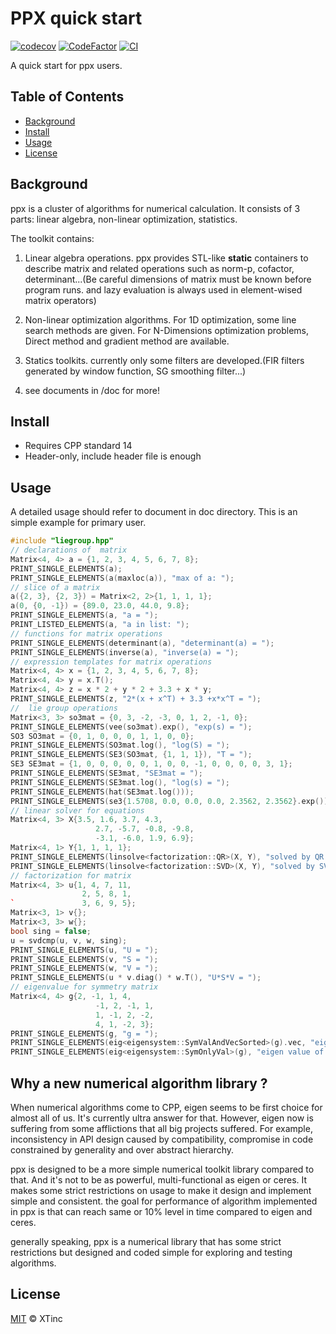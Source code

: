 # PPX quick start

[![codecov](https://codecov.io/github/Xtinc/matrix/branch/master/graph/badge.svg?token=VVGCGPHZ2W)](https://codecov.io/github/Xtinc/matrix)
[![CodeFactor](https://www.codefactor.io/repository/github/xtinc/matrix/badge)](https://www.codefactor.io/repository/github/xtinc/matrix)
[![CI](https://github.com/Xtinc/matrix/actions/workflows/main.yml/badge.svg)](https://github.com/Xtinc/matrix/actions/workflows/matrix.yml)

A quick start for ppx users.

## Table of Contents

- [Background](#background)
- [Install](#install)
- [Usage](#usage)
- [License](#license)

## Background

ppx is a cluster of algorithms for numerical calculation. It consists of 3 parts: linear algebra, non-linear optimization, statistics.

The toolkit contains:

1. Linear algebra operations. ppx provides STL-like **static** containers to describe matrix and related operations such as norm-p, cofactor, determinant...(Be careful dimensions of matrix must be known before program runs. and lazy evaluation is always used in element-wised matrix operators)

2. Non-linear optimization algorithms. For 1D optimization, some line search methods are given.
    For N-Dimensions optimization problems, Direct method and gradient method are available.  

3. Statics toolkits. currently only some filters are developed.(FIR filters generated by window function, SG smoothing filter...)
4. see documents in /doc for more!

## Install

- Requires CPP standard 14
-  Header-only, include header file is enough

## Usage

A detailed usage should refer to document in doc directory. This is an simple example for primary user.

```cpp
#include "liegroup.hpp"
// declarations of  matrix
Matrix<4, 4> a = {1, 2, 3, 4, 5, 6, 7, 8};
PRINT_SINGLE_ELEMENTS(a);
PRINT_SINGLE_ELEMENTS(a(maxloc(a)), "max of a: ");
// slice of a matrix
a({2, 3}, {2, 3}) = Matrix<2, 2>{1, 1, 1, 1};
a(0, {0, -1}) = {89.0, 23.0, 44.0, 9.8};
PRINT_SINGLE_ELEMENTS(a, "a = ");
PRINT_LISTED_ELEMENTS(a, "a in list: ");
// functions for matrix operations
PRINT_SINGLE_ELEMENTS(determinant(a), "determinant(a) = ");
PRINT_SINGLE_ELEMENTS(inverse(a), "inverse(a) = ");
// expression templates for matrix operations
Matrix<4, 4> x = {1, 2, 3, 4, 5, 6, 7, 8};
Matrix<4, 4> y = x.T();
Matrix<4, 4> z = x * 2 + y * 2 + 3.3 + x * y;
PRINT_SINGLE_ELEMENTS(z, "2*(x + x^T) + 3.3 +x*x^T = ");
//  lie group operations
Matrix<3, 3> so3mat = {0, 3, -2, -3, 0, 1, 2, -1, 0};
PRINT_SINGLE_ELEMENTS(vee(so3mat).exp(), "exp(s) = ");
SO3 SO3mat = {0, 1, 0, 0, 0, 1, 1, 0, 0};
PRINT_SINGLE_ELEMENTS(SO3mat.log(), "log(S) = ");
PRINT_SINGLE_ELEMENTS(SE3(SO3mat, {1, 1, 1}), "T = ");
SE3 SE3mat = {1, 0, 0, 0, 0, 0, 1, 0, 0, -1, 0, 0, 0, 0, 3, 1};
PRINT_SINGLE_ELEMENTS(SE3mat, "SE3mat = ");
PRINT_SINGLE_ELEMENTS(SE3mat.log(), "log(s) = ");
PRINT_SINGLE_ELEMENTS(hat(SE3mat.log()));
PRINT_SINGLE_ELEMENTS(se3{1.5708, 0.0, 0.0, 0.0, 2.3562, 2.3562}.exp());
// linear solver for equations
Matrix<4, 3> X{3.5, 1.6, 3.7, 4.3,
                   2.7, -5.7, -0.8, -9.8,
                   -3.1, -6.0, 1.9, 6.9};
Matrix<4, 1> Y{1, 1, 1, 1};
PRINT_SINGLE_ELEMENTS(linsolve<factorization::QR>(X, Y), "solved by QR = ");
PRINT_SINGLE_ELEMENTS(linsolve<factorization::SVD>(X, Y), "solved by SVD = ");
// factorization for matrix
Matrix<4, 3> u{1, 4, 7, 11,
                2, 5, 8, 1,
`               3, 6, 9, 5};
Matrix<3, 1> v{};
Matrix<3, 3> w{};
bool sing = false;
u = svdcmp(u, v, w, sing);
PRINT_SINGLE_ELEMENTS(u, "U = ");
PRINT_SINGLE_ELEMENTS(v, "S = ");
PRINT_SINGLE_ELEMENTS(w, "V = ");
PRINT_SINGLE_ELEMENTS(u * v.diag() * w.T(), "U*S*V = ");
// eigenvalue for symmetry matrix
Matrix<4, 4> g{2, -1, 1, 4,
                   -1, 2, -1, 1,
                   1, -1, 2, -2,
                   4, 1, -2, 3};
PRINT_SINGLE_ELEMENTS(g, "g = ");
PRINT_SINGLE_ELEMENTS(eig<eigensystem::SymValAndVecSorted>(g).vec, "eigen vector of g : ");
PRINT_SINGLE_ELEMENTS(eig<eigensystem::SymOnlyVal>(g), "eigen value of g : ");

```

## Why a new numerical algorithm library ?

When numerical algorithms come to CPP, eigen seems to be first choice for almost all of us. It's currently ultra answer for that. However, eigen now is suffering from some afflictions that all big projects suffered. For example, inconsistency in API design caused by compatibility, compromise in code constrained by generality and over abstract hierarchy. 

ppx is designed to be a more simple numerical toolkit library compared to that. And it's not to be as powerful, multi-functional as eigen or ceres. It makes some strict restrictions on usage to make it design and implement simple and consistent. the goal for performance of algorithm implemented in ppx is that can reach same or 10% level  in time compared to eigen and ceres.

generally speaking, ppx is a numerical library that has some strict restrictions but designed and coded simple for exploring and testing algorithms. 


## License

[MIT](LICENSE) © XTinc
